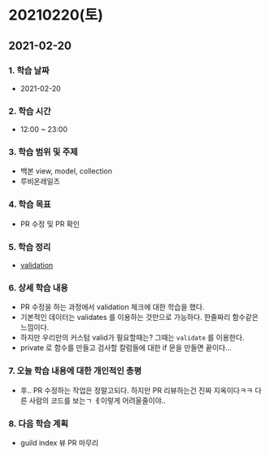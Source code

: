 # 20210220\(토\)

## 2021-02-20

### 1. 학습 날짜

* 2021-02-20

### 2. 학습 시간

* 12:00 ~ 23:00

### 3. 학습 범위 및 주제

* 백본 view, model, collection
* 루비온레일즈

### 4. 학습 목표

* PR 수정 및 PR 확인

### 5. 학습 정리

* [validation](https://simian114.gitbook.io/blog/undefined/rubyonrails/validation)

### 6. 상세 학습 내용

* PR 수정을 하는 과정에서 validation 체크에 대한 학습을 했다.
* 기본적인 데이터는 validates 를 이용하는 것만으로 가능하다. 한줄짜리 함수같은 느낌이다.
* 하지만 우리만의 커스텀 valid가 필요할때는? 그때는 `validate` 를 이용한다.
* private 로 함수를 만들고 검사할 칼럼들에 대한 if 문을 만들면 끝이다...

### 7. 오늘 학습 내용에 대한 개인적인 총평

* 후.. PR 수정하는 작업은 정말고되다. 하지만 PR 리뷰하는건 진짜 지옥이다ㅋㅋ 다른 사람의 코드를 보는ㄱ ㅔ이렇게 어려울줄이야..

### 8. 다음 학습 계획

* guild index 뷰 PR 마무리

